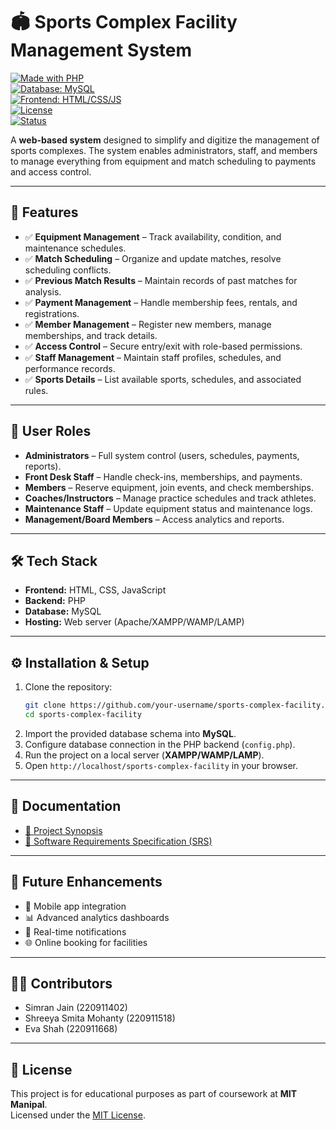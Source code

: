 # 🏟️ Sports Complex Facility Management System  

[![Made with PHP](https://img.shields.io/badge/Made%20with-PHP-777BB4?logo=php&logoColor=white)](https://www.php.net/)  
[![Database: MySQL](https://img.shields.io/badge/Database-MySQL-4479A1?logo=mysql&logoColor=white)](https://www.mysql.com/)  
[![Frontend: HTML/CSS/JS](https://img.shields.io/badge/Frontend-HTML%2FCSS%2FJS-E34F26?logo=html5&logoColor=white)](https://developer.mozilla.org/en-US/docs/Learn/Front-end_web_developer)  
[![License](https://img.shields.io/badge/License-MIT-green.svg)](./LICENSE)  
[![Status](https://img.shields.io/badge/Status-Student%20Project-orange)]()  

A **web-based system** designed to simplify and digitize the management of sports complexes. The system enables administrators, staff, and members to manage everything from equipment and match scheduling to payments and access control.  

---

## 📌 Features  

- ✅ **Equipment Management** – Track availability, condition, and maintenance schedules.  
- ✅ **Match Scheduling** – Organize and update matches, resolve scheduling conflicts.  
- ✅ **Previous Match Results** – Maintain records of past matches for analysis.  
- ✅ **Payment Management** – Handle membership fees, rentals, and registrations.  
- ✅ **Member Management** – Register new members, manage memberships, and track details.  
- ✅ **Access Control** – Secure entry/exit with role-based permissions.  
- ✅ **Staff Management** – Maintain staff profiles, schedules, and performance records.  
- ✅ **Sports Details** – List available sports, schedules, and associated rules.  

---

## 👥 User Roles  

- **Administrators** – Full system control (users, schedules, payments, reports).  
- **Front Desk Staff** – Handle check-ins, memberships, and payments.  
- **Members** – Reserve equipment, join events, and check memberships.  
- **Coaches/Instructors** – Manage practice schedules and track athletes.  
- **Maintenance Staff** – Update equipment status and maintenance logs.  
- **Management/Board Members** – Access analytics and reports.  

---

## 🛠️ Tech Stack  

- **Frontend:** HTML, CSS, JavaScript  
- **Backend:** PHP  
- **Database:** MySQL  
- **Hosting:** Web server (Apache/XAMPP/WAMP/LAMP)  

---

## ⚙️ Installation & Setup  

1. Clone the repository:  
   ```bash
   git clone https://github.com/your-username/sports-complex-facility.git
   cd sports-complex-facility
   ```
2. Import the provided database schema into **MySQL**.  
3. Configure database connection in the PHP backend (`config.php`).  
4. Run the project on a local server (**XAMPP/WAMP/LAMP**).  
5. Open `http://localhost/sports-complex-facility` in your browser.  

---

## 📖 Documentation  

- [📄 Project Synopsis](./SportsComplexFacility.pdf)  
- [📄 Software Requirements Specification (SRS)](./SportsComplexFacility_SRS.pdf)  

---

## 🚀 Future Enhancements  

- 📱 Mobile app integration  
- 📊 Advanced analytics dashboards  
- 🔔 Real-time notifications  
- 🌐 Online booking for facilities  

---

## 👩‍💻 Contributors  

- Simran Jain (220911402)  
- Shreeya Smita Mohanty (220911518)  
- Eva Shah (220911668)  

---

## 📜 License  

This project is for educational purposes as part of coursework at **MIT Manipal**.  
Licensed under the [MIT License](./LICENSE).  
